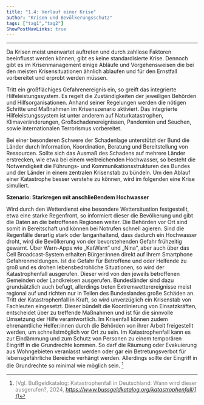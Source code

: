 ```yaml
---
title: "1.4: Verlauf einer Krise"
author: "Krisen und Bevölkerungsschutz"
tags: ["tag1","tag2"]
ShowPostNavLinks: true
---
```

***
Da Krisen meist unerwartet auftreten und durch zahllose Faktoren
beeinflusst werden können, gibt es keine standardisierte Krise.
Dennoch gibt es im Krisenmanagement einige Abläufe und
Vorgehensweisen die bei den meisten Krisensituationen ähnlich
ablaufen und für den Ernstfall vorbereitet und erprobt werden
müssen.

Tritt ein großflächiges Gefahrenereignis ein, so greift das integrierte
Hilfeleistungssystem. Es regelt die Zuständigkeiten der jeweiligen
Behörden und Hilfsorganisationen. Anhand seiner Regelungen
werden die nötigen Schritte und Maßnahmen im Krisenszenario
aktiviert. Das integrierte Hilfeleistungssystem ist unter anderem
auf Naturkatastrophen, Klimaveränderungen, Großschadenereignissen,
Pandemien und Seuchen, sowie internationalen
Terrorismus vorbereitet.

Bei einer besonderen Schwere der Schadenlage unterstützt der
Bund die Länder durch Information, Koordination, Beratung
und Bereitstellung von Ressourcen. Sollte sich das Ausmaß des
Schadens auf mehrere Länder erstrecken, wie etwa bei einem
weitreichenden Hochwasser, so besteht die Notwendigkeit die
Führungs- und Kommunikationsstrukturen des Bundes und
der Länder in einem zentralen Krisenstab zu bündeln. Um den
Ablauf einer Katastrophe besser verstehe zu können, wird im
folgenden eine Krise simuliert.

<b> Szenario: Starkregen mit anschließendem Hochwasser </b>

Wird durch den Wetterdienst eine besondere Wettersituation
festgestellt, etwa eine starke Regenfront, so informiert dieser
die Bevölkerung und gibt die Daten an die betroffenen Regionen
weiter. Die Behörden vor Ort sind somit in Bereitschaft und
können bei Notrufen schnell agieren. Sind die Regenfälle derartig
stark oder langanhaltend, dass dadurch ein Hochwasser droht,
wird die Bevölkerung von der bevorstehenden Gefahr frühzeitig
gewarnt. Über Warn-Apps wie „KatWarn“ und „Nina“, aber auch
über das Cell Broadcast-System erhalten Bürger:innen direkt
auf ihrem Smartphone Gefahrenmeldungen. Ist die Gefahr für
Betroffene und oder Helfende zu groß und es drohen lebensbedrohliche
Situationen, so wird der Katastrophenfall ausgerufen.
Dieser wird von den jeweils betroffenen Gemeinden oder Landkreisen
ausgerufen. Bundesländer sind dazu grundsätzlich auch
befugt, allerdings treten Extremwetterereignisse meist regional
auf und richten nur in Teilen des Bundeslandes große Schäden
an. Tritt der Katastrophenfall in Kraft, so wird unverzüglich
ein Krisenstab von Fachleuten eingesetzt. Dieser bündelt die
Koordinierung von Einsatzkräften, entscheidet über zu treffende
Maßnahmen und ist für die sinnvolle Umsetzung der Hilfe
verantwortlich. Im Krisenfall können zudem ehrenamtliche
Helfer:innen durch die Behörden von ihrer Arbeit freigestellt
werden, um schnellstmöglich vor Ort zu sein. Im Katastrophenfall
kann es zur Eindämmung und zum Schutz von Personen zu
einem temporären Eingriff in die Grundrechte kommen. So darf
die Räumung oder Evakuierung aus Wohngebieten veranlasst
werden oder gar ein Betretungsverbot für lebensgefährliche
Bereiche verhängt werden. Allerdings sollte der Eingriff in die
Grundrechte so minimal wie möglich sein. [^1]

[^1]: <font color="grey">[Vgl. Bußgeldkatalog: Katastrophenfall in Deutschland: Wann wird dieser ausgerufen?,
2024, <i> <u> https://www.bussgeldkatalog.org/katastrophenfall/]()</font></u></i>